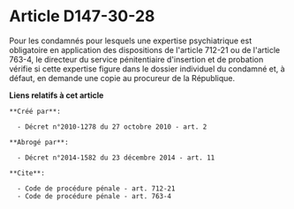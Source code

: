 # Article D147-30-28

Pour les condamnés pour lesquels une expertise psychiatrique est obligatoire en application des dispositions de l'article
712-21 ou de l'article 763-4, le directeur du service pénitentiaire d'insertion et de probation vérifie si cette expertise
figure dans le dossier individuel du condamné et, à défaut, en demande une copie au procureur de la République.

**Liens relatifs à cet article**

	**Créé par**:

	  - Décret n°2010-1278 du 27 octobre 2010 - art. 2

	**Abrogé par**:

	  - Décret n°2014-1582 du 23 décembre 2014 - art. 11

	**Cite**:

	  - Code de procédure pénale - art. 712-21
	  - Code de procédure pénale - art. 763-4
